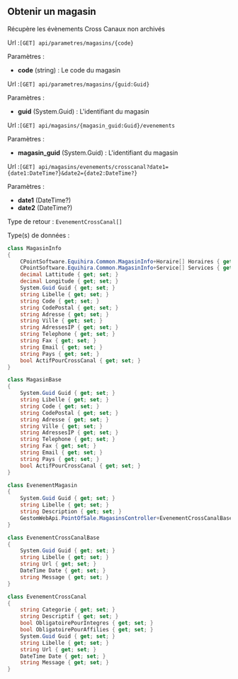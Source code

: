 ## <span id='obtenir'>Obtenir un magasin</span>

Récupère les évènements Cross Canaux non archivés

Url :`[GET] api/parametres/magasins/{code}`

Paramètres : 

- **code** (string) : Le code du magasin

Url :`[GET] api/parametres/magasins/{guid:Guid}`

Paramètres : 

- **guid** (System.Guid) : L'identifiant du magasin

Url :`[GET] api/magasins/{magasin_guid:Guid}/evenements`

Paramètres : 

- **magasin_guid** (System.Guid) : L'identifiant du magasin

Url :`[GET] api/magasins/evenements/crosscanal?date1={date1:DateTime?}&date2={date2:DateTime?}`

Paramètres : 

- **date1** (DateTime?)
- **date2** (DateTime?)

Type de retour : `EvenementCrossCanal[]`

Type(s) de données :

```csharp
class MagasinInfo
{
	CPointSoftware.Equihira.Common.MagasinInfo+Horaire[] Horaires { get; set; }
	CPointSoftware.Equihira.Common.MagasinInfo+Service[] Services { get; set; }
	decimal Lattitude { get; set; }
	decimal Longitude { get; set; }
	System.Guid Guid { get; set; }
	string Libelle { get; set; }
	string Code { get; set; }
	string CodePostal { get; set; }
	string Adresse { get; set; }
	string Ville { get; set; }
	string AdressesIP { get; set; }
	string Telephone { get; set; }
	string Fax { get; set; }
	string Email { get; set; }
	string Pays { get; set; }
	bool ActifPourCrossCanal { get; set; }
}

class MagasinBase
{
	System.Guid Guid { get; set; }
	string Libelle { get; set; }
	string Code { get; set; }
	string CodePostal { get; set; }
	string Adresse { get; set; }
	string Ville { get; set; }
	string AdressesIP { get; set; }
	string Telephone { get; set; }
	string Fax { get; set; }
	string Email { get; set; }
	string Pays { get; set; }
	bool ActifPourCrossCanal { get; set; }
}

class EvenementMagasin
{
	System.Guid Guid { get; set; }
	string Libelle { get; set; }
	string Description { get; set; }
	GestomWebApi.PointOfSale.MagasinsController+EvenementCrossCanalBase InfoEventCrossCanal { get; set; }
}

class EvenementCrossCanalBase
{
	System.Guid Guid { get; set; }
	string Libelle { get; set; }
	string Url { get; set; }
	DateTime Date { get; set; }
	string Message { get; set; }
}

class EvenementCrossCanal
{
	string Categorie { get; set; }
	string Descriptif { get; set; }
	bool ObligatoirePourIntegres { get; set; }
	bool ObligatoirePourAffilies { get; set; }
	System.Guid Guid { get; set; }
	string Libelle { get; set; }
	string Url { get; set; }
	DateTime Date { get; set; }
	string Message { get; set; }
}

```

